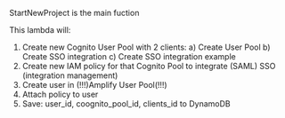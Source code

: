 StartNewProject is the main fuction

This lambda will:
 1) Create new Cognito User Pool with 2 clients:
  a) Create User Pool
  b) Create SSO integration
  c) Create SSO integration example
 2) Create new IAM policy for that Cognito Pool to integrate (SAML) SSO (integration management)
 3) Create user in (!!!)Amplify User Pool(!!!)
 4) Attach policy to user
 5) Save: user_id, coognito_pool_id, clients_id to DynamoDB
